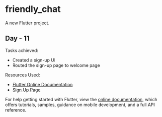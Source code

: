 # friendly_chat

A new Flutter project.

## Day - 11

Tasks achieved:
* Created a sign-up UI
* Routed the sign-up page to welcome page

Resources Used:
* [Flutter Online Documentation](https://flutter.dev/docs)
* [Sign Up Page](https://codelabs.developers.google.com/codelabs/flutter)


For help getting started with Flutter, view the
[online documentation](https://flutter.dev/docs), which offers tutorials,
samples, guidance on mobile development, and a full API reference.


